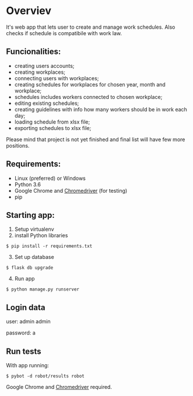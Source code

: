 # Overviev
It's web app that lets user to create and manage work schedules. Also checks if schedule is compatibile with work law.

## Funcionalities:
- creating users accounts;
- creating workplaces;
- connecting users with workplaces;
- creating schedules for workplaces for chosen year, month and workplace;
- schedules includes workers connected to chosen workplace;
- editing existing schedules;
- creating guidelines with info how many workers should be in work each day;
- loading schedule from xlsx file;
- exporting schedules to xlsx file;

Please mind that project is not yet finished and final list will have few more positions.

## Requirements:
- Linux (preferred) or Windows
- Python 3.6
- Google Chrome and [Chromedriver](http://chromedriver.chromium.org/getting-started?fbclid=IwAR3CPyq8Yr3-omfEVIHQ4X9TCJKe3bzYFGd8zbODELDSHngr04mhiuxW9hc) (for testing)
- pip

## Starting app:
1. Setup virtualenv
2. install Python libraries
```
$ pip install -r requirements.txt
```
3. Set up database
```
$ flask db upgrade
```
4. Run app
```
$ python manage.py runserver
```

## Login data
user: admin admin

password: a

## Run tests
With app running:
```
$ pybot -d robot/results robot
```
Google Chrome and [Chromedriver](http://chromedriver.chromium.org/getting-started?fbclid=IwAR3CPyq8Yr3-omfEVIHQ4X9TCJKe3bzYFGd8zbODELDSHngr04mhiuxW9hc) required.
